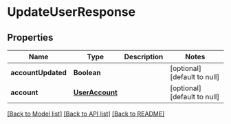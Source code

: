 # UpdateUserResponse
## Properties

| Name | Type | Description | Notes |
|------------ | ------------- | ------------- | -------------|
| **accountUpdated** | **Boolean** |  | [optional] [default to null] |
| **account** | [**UserAccount**](UserAccount.md) |  | [optional] [default to null] |

[[Back to Model list]](../README.md#documentation-for-models) [[Back to API list]](../README.md#documentation-for-api-endpoints) [[Back to README]](../README.md)

